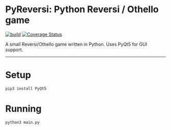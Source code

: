 # PyReversi: Python Reversi / Othello game

[![build](https://github.com/iBug/PyReversi/workflows/build/badge.svg)](https://github.com/iBug/PyReversi/actions)
[![Coverage Status](https://coveralls.io/repos/github/iBug/PyReversi/badge.svg?branch=master)](https://coveralls.io/github/iBug/PyReversi?branch=master)

A small Reversi/Othello game written in Python. Uses PyQt5 for GUI support.

---

# Setup

```
pip3 install PyQt5
```

# Running

```
python3 main.py
```
